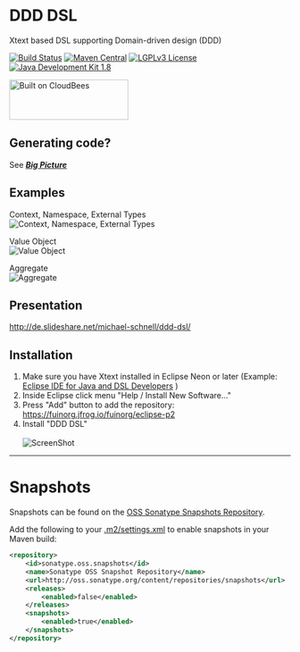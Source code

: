 DDD DSL
===========

Xtext based DSL supporting Domain-driven design (DDD)

[![Build Status](https://fuin-org.ci.cloudbees.com/job/org.fuin.dsl.ddd/badge/icon)](https://fuin-org.ci.cloudbees.com/job/org.fuin.dsl.ddd/)
[![Maven Central](https://maven-badges.herokuapp.com/maven-central/org.fuin.dsl.ddd/org.fuin.dsl.ddd/badge.svg)](https://maven-badges.herokuapp.com/maven-central/org.fuin.dsl.ddd/org.fuin.dsl.ddd/)
[![LGPLv3 License](http://img.shields.io/badge/license-LGPLv3-blue.svg)](https://www.gnu.org/licenses/lgpl.html)
[![Java Development Kit 1.8](https://img.shields.io/badge/JDK-1.8-green.svg)](http://www.oracle.com/technetwork/java/javase/downloads/jdk8-downloads-2133151.html)

<a href="https://fuin-org.ci.cloudbees.com/job/org.fuin.dsl.ddd"><img src="http://www.fuin.org/images/Button-Built-on-CB-1.png" width="213" height="72" border="0" alt="Built on CloudBees"/></a>

Generating code?
----------------
See ___[Big Picture](https://github.com/fuinorg/org.fuin.dsl.ddd/blob/master/doc)___

Examples
--------
Context, Namespace, External Types<br/>
![Context, Namespace, External Types](https://raw.github.com/fuinorg/org.fuin.dsl.ddd/master/doc/context-namespace-example.jpg)

Value Object<br/>
![Value Object](https://raw.github.com/fuinorg/org.fuin.dsl.ddd/master/doc/value-object-example.jpg)

Aggregate<br/>
![Aggregate](https://raw.github.com/fuinorg/org.fuin.dsl.ddd/master/doc/aggregate-example.jpg)

Presentation
------------
http://de.slideshare.net/michael-schnell/ddd-dsl/

Installation
------------

1. Make sure you have Xtext installed in Eclipse Neon or later (Example: [Eclipse IDE for Java and DSL Developers](https://www.eclipse.org/downloads/packages/eclipse-ide-java-and-dsl-developers/neon3 "Eclipse IDE for Java and DSL Developers") )
2. Inside Eclipse click menu "Help / Install New Software..."
3. Press "Add" button to add the repository: https://fuinorg.jfrog.io/fuinorg/eclipse-p2
4. Install "DDD DSL"<br/>  
![ScreenShot](https://raw.github.com/fuinorg/org.fuin.dsl.ddd/master/doc/install-eclipse.jpg)

-----------------------------------------------------

Snapshots
=========

Snapshots can be found on the [OSS Sonatype Snapshots Repository](http://oss.sonatype.org/content/repositories/snapshots/org/fuin "Snapshot Repository"). 

Add the following to your [.m2/settings.xml](http://maven.apache.org/ref/3.2.1/maven-settings/settings.html "Reference configuration") to enable snapshots in your Maven build:

```xml
<repository>
    <id>sonatype.oss.snapshots</id>
    <name>Sonatype OSS Snapshot Repository</name>
    <url>http://oss.sonatype.org/content/repositories/snapshots</url>
    <releases>
        <enabled>false</enabled>
    </releases>
    <snapshots>
        <enabled>true</enabled>
    </snapshots>
</repository>
```
